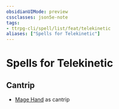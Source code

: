 ```yaml
---
obsidianUIMode: preview
cssclasses: json5e-note
tags:
- ttrpg-cli/spell/list/feat/telekinetic
aliases: ["Spells for Telekinetic"]
---
```

# Spells for Telekinetic

## Cantrip

- [Mage Hand](3-Mechanics/CLI/spells/mage-hand-xphb.md "XPHB") as cantrip